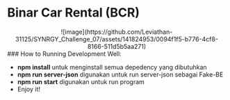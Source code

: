 # Binar Car Rental (BCR)
<center>
  ![image](https://github.com/Leviathan-31125/SYNRGY_Challenge_07/assets/141824953/0094f1f5-b776-4cf8-8166-511d5b5aa271)
</center>
### How to Running Development Well:
<ul>
  <li><strong>npm install</strong> untuk menginstall semua depedency yang dibutuhkan</li>
  <li><strong>npm run server-json</strong> digunakan untuk run server-json sebagai Fake-BE</li>
  <li><strong>npm run start</strong> digunakan untuk run program</li>
  <li>Enjoy it!</li>
</ul>
